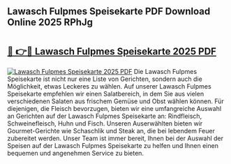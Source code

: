 ## Lawasch Fulpmes Speisekarte PDF Download Online 2025 RPhJg

# <h2><a href="http://gcb9nd.nevu.top/?p=Lawasch+Fulpmes+Speisekarte">🔗 👉🔴 Lawasch Fulpmes Speisekarte 2025 PDF</a></h2>

[![Lawasch Fulpmes Speisekarte 2025 PDF](https://i.imgur.com/dBaPXMq.png)](http://gcb9nd.nevu.top/?p=Lawasch+Fulpmes+Speisekarte)
Die Lawasch Fulpmes Speisekarte ist nicht nur eine Liste von Gerichten, sondern auch die Möglichkeit, etwas Leckeres zu wählen. Auf unserer Lawasch Fulpmes Speisekarte empfehlen wir einen Salatbereich, in dem Sie aus vielen verschiedenen Salaten aus frischem Gemüse und Obst wählen können. Für diejenigen, die Fleisch bevorzugen, bieten wir eine umfangreiche Auswahl an Gerichten auf der Lawasch Fulpmes Speisekarte an: Rindfleisch, Schweinefleisch, Huhn und Fisch. Unseren Auserwählten bieten wir Gourmet-Gerichte wie Schaschlik und Steak an, die bei lebendem Feuer zubereitet werden. Unser Team ist immer bereit, Ihnen bei der Auswahl der Speisen auf der Lawasch Fulpmes Speisekarte zu helfen und Ihnen einen bequemen und angenehmen Service zu bieten.
